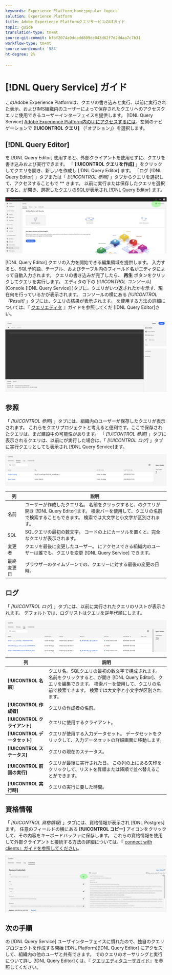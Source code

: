 ```yaml
---
keywords: Experience Platform;home;popular topics
solution: Experience Platform
title: Adobe Experience PlatformクエリサービスのUIガイド
topic: guide
translation-type: tm+mt
source-git-commit: bfbf2074a9dcadd809de043d62f7d2ddaa7c7b31
workflow-type: tm+mt
source-wordcount: '584'
ht-degree: 2%

---
```



# [!DNL Query Service] ガイド

このAdobe Experience Platformは、クエリの書き込みと実行、以前に実行された表示、およびIMS組織内のユーザーによって保存されたクエリへのアクセスクエリに使用できるユーザーインターフェイスを提供します。 [!DNL Query Service] [Adobe Experience Platform内のUIにアクセスするには][platform-ui]、左側のナビゲーションで **[!UICONTROL クエリ]** （「オプション」）を選択します。

## [!DNL Query Editor]

を [!DNL Query Editor] 使用すると、外部クライアントを使用せずに、クエリを書き込みおよび実行できます。 「 **[!UICONTROL クエリを作成]** 」をクリックしてクエリを開き、新しいを作成し [!DNL Query Editor] ます。 「ログ [!DNL Query Editor] 」タブまたは「 *[!UICONTROL 参照]* 」タブからクエリを選択して、アクセスすることもで ** きます。 以前に実行または保存したクエリを選択すると、が開き、選択したクエリのSQLが表示され [!DNL Query Editor] ます。

![画像](../images/queries/ui-overview/overview.png)

[!DNL Query Editor] クエリの入力を開始できる編集領域を提供します。 入力すると、SQL予約語、テーブル、およびテーブル内のフィールド名がエディタによって自動入力されます。 クエリの書き込みが完了したら、 **再生** ボタンをクリックしてクエリを実行します。 エディタの下の *[!UICONTROL コンソール]* (Console [!DNL Query Service] )タブに、クエリがいつ返されたかを示す、現在何を行っているかが表示されます。 コンソールの横にある *[!UICONTROL 「Result]* 」タブには、クエリの結果が表示されます。 を使用する方法の詳細については、『 [クエリエディタ][query-editor] 』ガイドを参照してくだ [!DNL Query Editor]さい。

![画像](../images/queries/ui-overview/query-editor.png)

## 参照

「 *[!UICONTROL 参照]* 」タブには、組織内のユーザーが保存したクエリが表示されます。 これらをクエリプロジェクトと考えると便利です。ここで保存されたクエリは、まだ建設中の可能性があります。 「 *[!UICONTROL 参照]* 」タブに表示されるクエリは、以前にが実行した場合は、「 *[!UICONTROL ログ]* 」タブに実行クエリとしても表示され [!DNL Query Service]ます。

![画像](../images/queries/ui-overview/browse.png)

| 列 | 説明 |
| --- | --- |
| 名前 | ユーザーが作成したクエリ名。 名前をクリックすると、のクエリが開き [!DNL Query Editor]ます。 検索バーを使用して、クエリの名前で検索することもできます。 検索では大文字と小文字が区別されます。 |
| SQL | SQLクエリの最初の数文字。 コードの上にカーソルを置くと、完全なクエリが表示されます。 |
| 変更者 | クエリを最後に変更したユーザー。 にアクセスできる組織内のユーザーは誰でも、クエリを変更 [!DNL Query Service] できます。 |
| 最終変更日 | ブラウザーのタイムゾーンでの、クエリーに対する最後の変更の日時。 |

## ログ

「 *[!UICONTROL ログ]* 」タブには、以前に実行されたクエリのリストが表示されます。 デフォルトでは、ログリストはクエリを逆年代順にします。

![画像](../images/queries/ui-overview/log.png)

| 列 | 説明 |
| --- | --- |
| **[!UICONTROL 名前]** | クエリ名。SQLクエリの最初の数文字で構成されます。 名前をクリックすると、が開き [!DNL Query Editor]、クエリを編集できます。 検索バーを使用して、クエリの名前で検索できます。 検索では大文字と小文字が区別されます。 |
| **[!UICONTROL 作成者]** | クエリの作成者の名前。 |
| **[!UICONTROL クライアント]** | クエリに使用するクライアント。 |
| **[!UICONTROL データセット]** | クエリが使用する入力データセット。 データセットをクリックして、入力データセットの詳細画面に移動します。 |
| **[!UICONTROL ステータス]** | クエリの現在のステータス。 |
| **[!UICONTROL 前回の実行]** | クエリが最後に実行された日。 この列の上にある矢印をクリックして、リストを昇順または降順で並べ替えることができます。 |
| **[!UICONTROL 実行時]** | クエリの実行に要した時間。 |

## 資格情報

「 *[!UICONTROL 資格情報]* 」タブには、資格情報が表示され [!DNL Postgres] ます。 任意のフィールドの横にある **[!UICONTROL コピー]** アイコンをクリックして、その内容をキーボードバッファに保存します。 これらの資格情報を使用して外部クライアントと接続する方法の詳細については、『 [connect with clients』ガイドを参照してください][connect-clients]。

![画像](../images/queries/ui-overview/credentials.png)

## 次の手順

の [!DNL Query Service] ユーザインターフェイスに慣れたので、独自のクエリプロジェクトを作成する開始 [!DNL Platform][!DNL Query Editor] にアクセスして、組織内の他のユーザと共有できます。 でのクエリのオーサリングと実行について詳し [!DNL Query Editor]くは、『 [クエリエディタユーザガイド][query-editor]』を参照してください。

[platform-ui]: https://platform.adobe.com
[query-editor]: user-guide.md
[connect-clients]: ../clients/overview.md
